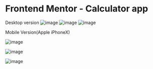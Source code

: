 # Frontend Mentor - Calculator app

Desktop version
![image](https://user-images.githubusercontent.com/15713570/149835740-4a37c2e6-07d5-4b6d-8575-86379e9c1d4c.png)
![image](https://user-images.githubusercontent.com/15713570/149835761-a9d55344-417a-4c72-8f21-340f8b6d4a2b.png)
![image](https://user-images.githubusercontent.com/15713570/149836167-72861fbd-1021-4146-b259-ad0728edaa38.png)

Mobile Version(Apple iPhoneX)

![image](https://user-images.githubusercontent.com/15713570/149836191-9c256907-0fa7-4c23-b2df-fcb2a4c8aaee.png)

![image](https://user-images.githubusercontent.com/15713570/149836254-5ed3d118-48a2-405b-8d6a-457cbf81cb5d.png)

![image](https://user-images.githubusercontent.com/15713570/149836267-6d6a7293-fab1-4fcf-8fe4-70e48c1232a6.png)
